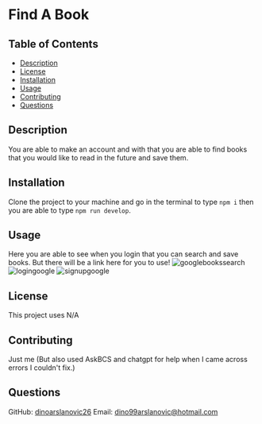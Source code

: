# Find A Book

  ## Table of Contents 
  - [Description](#description)
  - [License](#license)
  - [Installation](#installation)
  - [Usage](#usage)
  - [Contributing](#contributing)
  - [Questions](#questions)

  ## Description 
  You are able to make an account and with that you are able to find books that you would like to read in the future and save them.

  ## Installation
  Clone the project to your machine and go in the terminal to type `npm i` then you are able to type `npm run develop`.

  ## Usage
  Here you are able to see when you login that you can search and save books. But there will be a link here for you to use!
  ![googlebookssearch](https://github.com/dinoarslanovic26/Find-A-Book/assets/117688172/4da529ca-f9d8-43d7-b6af-476b2183b74a)
![logingoogle](https://github.com/dinoarslanovic26/Find-A-Book/assets/117688172/3b4534b2-000e-4db4-a9aa-10a7fcae7784)
![signupgoogle](https://github.com/dinoarslanovic26/Find-A-Book/assets/117688172/a8e87a74-ee2d-48f4-be6c-647cb7f01cbd)

  
  ## License
  This project uses N/A
  
  

  ## Contributing
  Just me (But also used AskBCS and chatgpt for help when I came across errors I couldn't fix.)


  ## Questions

 
 GitHub: [dinoarslanovic26](https://github.com/dinoarslanovic26) Email: dino99arslanovic@hotmail.com
  
